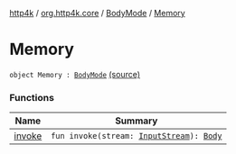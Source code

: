 [http4k](../../../index.md) / [org.http4k.core](../../index.md) / [BodyMode](../index.md) / [Memory](./index.md)

# Memory

`object Memory : `[`BodyMode`](../index.md) [(source)](https://github.com/http4k/http4k/blob/master/http4k-core/src/main/kotlin/org/http4k/core/BodyMode.kt#L7)

### Functions

| Name | Summary |
|---|---|
| [invoke](invoke.md) | `fun invoke(stream: `[`InputStream`](https://docs.oracle.com/javase/6/docs/api/java/io/InputStream.html)`): `[`Body`](../../-body/index.md) |
